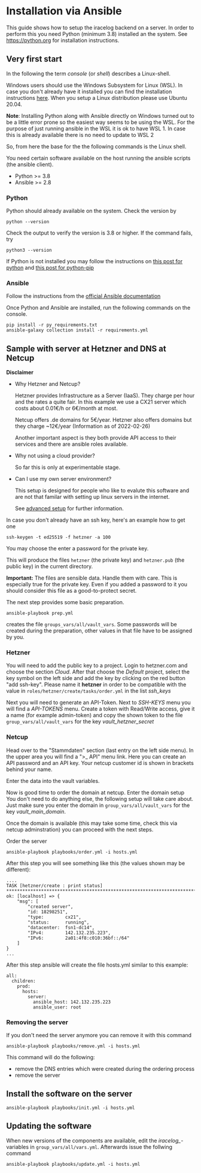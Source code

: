 # Installation via Ansible

This guide shows how to setup the iracelog backend on a server.
In order to perform this you need Python (minimum 3.8) installed an the system. 
See https://python.org for installation instructions.
## Very first start
In the following the term *console* (or *shell*) describes a Linux-shell.

Windows users should use the Windows Subsystem for Linux (WSL). In case you don't already have it installed you can find the installation instructions [here](https://docs.microsoft.com/de-de/windows/wsl/install). When you setup a Linux distribution please use Ubuntu 20.04.

**Note**: Installing Python along with Ansible directly on Windows turned out to be a little error prone so the easiest way seems to be using the WSL. For the purpose of just running ansible in the WSL it is ok to have WSL 1. In case this is already available there is no need to update to WSL 2

So, from here the base for the the following commands is the Linux shell.

You need certain software available on the host running the ansible scripts (the ansible client).
- Python >= 3.8
- Ansible >= 2.8

### Python
Python should already available on the system. Check the version by 

```console
python --version
```
Check the output to verify the version is 3.8 or higher. If the command fails, try 
```console
python3 --version
```

If Python is not installed you may follow the instructions on [this post for python](https://linuxize.com/post/how-to-install-python-3-9-on-ubuntu-20-04/)  and [this post for python-pip](https://linuxize.com/post/how-to-install-pip-on-ubuntu-20.04/)


### Ansible

Follow the instructions from the [official Ansible documentation](https://docs.ansible.com/ansible/latest/installation_guide/intro_installation.html#installing-ansible-on-ubuntu)


Once Python and Ansible are installed, run the following commands on the console.
```console
pip install -r py_requirements.txt
ansible-galaxy collection install -r requirements.yml
```

## Sample with server at Hetzner and DNS at Netcup

**Disclaimer** 
- Why Hetzner and Netcup? 

  Hetzner provides Infrastructure as a Server (IaaS). They charge per hour and the rates a quite fair. In this example we use a CX21 server which costs about 0.01€/h or 6€/month at most.

  Netcup offers .de domains for 5€/year. Hetzner also offers domains but they charge ~12€/year
  (Information as of 2022-02-26)

  Another important aspect is they both provide API access to their services and there are ansible roles available.

- Why not using a cloud provider?

  So far this is only at experimentable stage.

- Can I use my own server environment?

  This setup is designed for people who like to evalute this software and are not that familar with setting up linux servers in the internet. 

  See [advanced setup](README-advanced.md) for further information. 


In case you don't already have an ssh key, here's an example how to get one

```console
ssh-keygen -t ed25519 -f hetzner -a 100
```
You may choose the enter a password for the private key.

This will produce the files `hetzner` (the private key) and `hetzner.pub` (the public key) in the current directory.

**Important:** The files are sensible data. Handle them with care. This is especially true for the private key. Even if you added a password to it you should consider this file as a good-to-protect secret.

The next step provides some basic preparation.
```console
ansible-playbook prep.yml
```
creates the file `groups_vars/all/vault_vars`. Some passwords will be created during the preparation, other values in that file have to be assigned by you. 
### Hetzner
You will need to add the public key to a project. Login to hetzner.com and choose the section *Cloud*. After that choose the *Default* project, select the key symbol on the left side and add the key by clicking on the red button "add ssh-key". Please name it **hetzner** in order to be compatible with the value in `roles/hetzner/create/tasks/order.yml` in the list *ssh_keys*

Next you will need to generate an API-Token. 
Next to *SSH-KEYS* menu you will find a *API-TOKENS* menu. 
Create a token with Read/Write access, give it a name (for example admin-token) and copy the shown token to the file `group_vars/all/vault_vars` for the key *vault_hetzner_secret*

### Netcup
Head over to the "Stammdaten" section (last entry on the left side menu). In the upper area you will find a ">_ API" menu link. Here you can create an API password and an API key.
Your netcup customer id is shown in brackets behind your name.

Enter the data into the vault variables.

Now is good time to order the domain at netcup. Enter the domain setup 
You don't need to do anything else, the following setup will take care about. Just make sure you enter the domain in `group_vars/all/vault_vars` for the key *vault_main_domain*.

Once the domain is available (this may take some time, check this via netcup adminstration) you can proceed with the next steps.

Order the server
```console
ansible-playbook playbooks/order.yml -i hosts.yml
```

After this step you will see something like this (the values shown may be different):

```console
....
TASK [hetzner/create : print status] ***************************************************************************************
ok: [localhost] => {
    "msg": [
        "created server",
        "id: 18298251",
        "type:        cx21",
        "status:      running",
        "datacenter:  fsn1-dc14",
        "IPv4:        142.132.235.223",
        "IPv6:        2a01:4f8:c010:36bf::/64"
    ]
}
...
```
After this step ansible will create the file hosts.yml similar to this example:

```console
all:
  children:
    prod:
      hosts:
        server:
          ansible_host: 142.132.235.223
          ansible_user: root

```

### Removing the server

If you don't need the server anymore you can remove it with this command

```console
ansible-playbook playbooks/remove.yml -i hosts.yml
```

This command will do the following:
- remove the DNS entries which were created during the ordering process 
- remove the server 



## Install the software on the server

```console
ansible-playbook playbooks/init.yml -i hosts.yml
```
## Updating the software 

When new versions of the components are available, edit the *iracelog_*-variables in `group_vars/all/vars.yml`. 
Afterwards issue the follwing command

```console
ansible-playbook playbooks/update.yml -i hosts.yml
```



